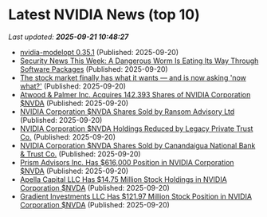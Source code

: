 # Latest NVIDIA News (top 10)
_Last updated: **2025-09-21 10:48:27**_

- [nvidia-modelopt 0.35.1](https://pypi.org/project/nvidia-modelopt/0.35.1/) (Published: 2025-09-20)
- [Security News This Week: A Dangerous Worm Is Eating Its Way Through Software Packages](https://www.wired.com/story/a-dangerous-worm-is-eating-its-way-through-software-packages/) (Published: 2025-09-20)
- [The stock market finally has what it wants — and is now asking 'now what?'](https://finance.yahoo.com/news/the-stock-market-finally-has-what-it-wants--and-is-now-asking-now-what-100005498.html) (Published: 2025-09-20)
- [Atwood & Palmer Inc. Acquires 142,393 Shares of NVIDIA Corporation $NVDA](https://www.etfdailynews.com/2025/09/20/atwood-palmer-inc-acquires-142393-shares-of-nvidia-corporation-nvda/) (Published: 2025-09-20)
- [NVIDIA Corporation $NVDA Shares Sold by Ransom Advisory Ltd](https://www.etfdailynews.com/2025/09/20/nvidia-corporation-nvda-shares-sold-by-ransom-advisory-ltd/) (Published: 2025-09-20)
- [NVIDIA Corporation $NVDA Holdings Reduced by Legacy Private Trust Co.](https://www.etfdailynews.com/2025/09/20/nvidia-corporation-nvda-holdings-reduced-by-legacy-private-trust-co/) (Published: 2025-09-20)
- [NVIDIA Corporation $NVDA Shares Sold by Canandaigua National Bank & Trust Co.](https://www.etfdailynews.com/2025/09/20/nvidia-corporation-nvda-shares-sold-by-canandaigua-national-bank-trust-co/) (Published: 2025-09-20)
- [Prism Advisors Inc. Has $616,000 Position in NVIDIA Corporation $NVDA](https://www.etfdailynews.com/2025/09/20/prism-advisors-inc-has-616000-position-in-nvidia-corporation-nvda/) (Published: 2025-09-20)
- [Apella Capital LLC Has $14.75 Million Stock Holdings in NVIDIA Corporation $NVDA](https://www.etfdailynews.com/2025/09/20/apella-capital-llc-has-14-75-million-stock-holdings-in-nvidia-corporation-nvda/) (Published: 2025-09-20)
- [Gradient Investments LLC Has $121.97 Million Stock Position in NVIDIA Corporation $NVDA](https://www.etfdailynews.com/2025/09/20/gradient-investments-llc-has-121-97-million-stock-position-in-nvidia-corporation-nvda/) (Published: 2025-09-20)

